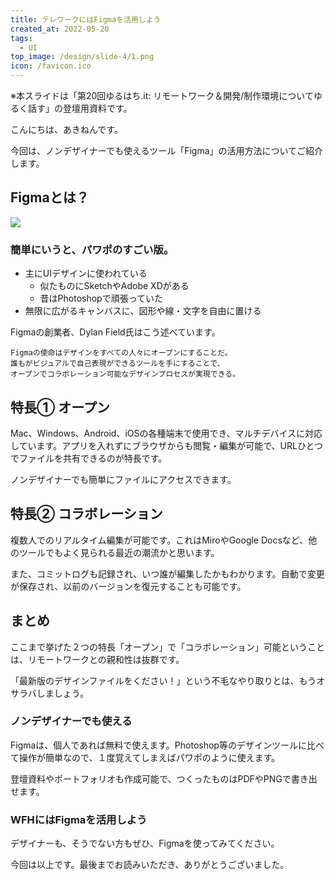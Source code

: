 ```yaml
---
title: テレワークにはFigmaを活用しよう
created_at: 2022-05-20
tags:
  - UI
top_image: /design/slide-4/1.png
icon: /favicon.ico
---
```


※本スライドは「第20回ゆるはち.it: リモートワーク＆開発/制作環境についてゆるく話す」の登壇用資料です。

こんにちは、あきねんです。

今回は、ノンデザイナーでも使えるツール「Figma」の活用方法についてご紹介します。

## Figmaとは？

<img class="article__img" src="/design/slide-4/4.png" loading="lazy">

### 簡単にいうと、パワポのすごい版。

- 主にUIデザインに使われている
  - 似たものにSketchやAdobe XDがある
  - 昔はPhotoshopで頑張っていた
- 無限に広がるキャンバスに、図形や線・文字を自由に置ける

Figmaの創業者、Dylan Field氏はこう述べています。

```
Figmaの使命はデザインをすべての人々にオープンにすることだ。
誰もがビジュアルで自己表現ができるツールを手にすることで、
オープンでコラボレーション可能なデザインプロセスが実現できる。
```

## 特長① オープン
Mac、Windows、Android、iOSの各種端末で使用でき、マルチデバイスに対応しています。アプリを入れずにブラウザからも閲覧・編集が可能で、URLひとつでファイルを共有できるのが特長です。

ノンデザイナーでも簡単にファイルにアクセスできます。

## 特長② コラボレーション
複数人でのリアルタイム編集が可能です。これはMiroやGoogle Docsなど、他のツールでもよく見られる最近の潮流かと思います。

また、コミットログも記録され、いつ誰が編集したかもわかります。自動で変更が保存され、以前のバージョンを復元することも可能です。

## まとめ

ここまで挙げた２つの特長「オープン」で「コラボレーション」可能ということは、リモートワークとの親和性は抜群です。

「最新版のデザインファイルをください！」という不毛なやり取りとは、もうオサラバしましょう。

### ノンデザイナーでも使える

Figmaは、個人であれば無料で使えます。Photoshop等のデザインツールに比べて操作が簡単なので、１度覚えてしまえばパワポのように使えます。

登壇資料やポートフォリオも作成可能で、つくったものはPDFやPNGで書き出せます。

### WFHにはFigmaを活用しよう
デザイナーも、そうでない方もぜひ、Figmaを使ってみてください。

今回は以上です。最後までお読みいただき、ありがとうございました。